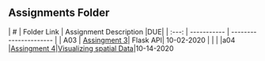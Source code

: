 ##  Assignments Folder

|   #   | Folder Link | Assignment Description |DUE|
| :---: | ----------- | ---------------------- |
|  A03  | [Assingment 3](https://github.com/KehindeObanla/5443-spatial-DS-obanla/tree/master/assignments/assigment3)| Flask API| 10-02-2020 |                      |                      |
|a04   |[Assingment 4](https://github.com/KehindeObanla/5443-spatial-DS-obanla/tree/master/assignments/A04)|[Visualizing spatial Data](https://github.com/KehindeObanla/5443-spatial-DS-obanla/blob/master/assignments/A04/README.MD)|10-14-2020
